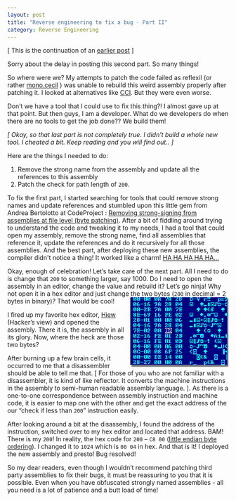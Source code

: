 ```yaml
---
layout: post
title: "Reverse engineering to fix a bug - Part II"
category: Reverse Engineering
---
```


[  This is the continuation of an [earlier post][1] ]

Sorry about the delay in posting this second part. So many things!

So where were we? My attempts to patch the code failed as reflexil (or rather [mono.cecil][2] )
was unable to rebuild this weird assembly properly after patching it. I looked at alternatives
like [CCI][3]. But they were even worse.

Don’t we have a tool that I could use to fix this thing?! I almost gave up at that point. But
then guys, I am a developer. What do we developers do when there are no tools to get the job done??
We build them!

*\[ Okay, so that last part is not completely true. I didn’t build a whole new tool. I cheated a bit.
Keep reading and you will find out.. \]*

Here are the things I needed to do:

1.  Remove the strong name from the assembly and update all the references to this assembly
2.  Patch the check for path length of `200`.

To fix the first part, I started searching for tools that could remove strong names and update
references and stumbled upon this little gem from Andrea Bertolotto at CodeProject :
[Removing strong-signing from assemblies at file level (byte patching)][4].
After a bit of fiddling around trying to understand the code and tweaking it to my needs,
I had a tool that could open my assembly, remove the strong name, find all assemblies that
reference it, update the references and do it recursively for all those assemblies. And the
best part, after deploying these new assemblies, the compiler didn't notice a thing! It worked
like a charm! [HA HA HA HA HA…][5]

Okay, enough of celebration! Let’s take care of the next part. All I need to do is change that
`200` to something larger, say 1000. Do I need to  open the assembly in an editor, change the value
and rebuild it? Let’s go ninja! Why not open it in a hex editor and just change the two bytes
(`200` in decimal = 2 bytes in binary)?  That would be cool! <img alt="hexedit" src="/contents/img/2010-07-26-hexedit_thumb.gif" align="right"/>

I fired up my favorite hex editor, [Hiew][7] (Hacker’s view) and opened the assembly.
There it is, the assembly in all its glory. Now, where the heck are those two bytes?

After burning up a few brain cells, it occurred to me that a disassembler should be able to tell
me that. [ For those of you who are not familiar with a disassembler, it is kind of like reflector.
It converts the machine instructions in the assembly to semi-human readable assembly language. ].
As there is a one-to-one correspondence between assembly instruction and machine code, it is easier
to map one with the other and get the exact address of the our “check if less than `200`”
instruction easily.

After looking around a bit at the disassembly, I found the address of the instruction, switched
over to my hex editor and located that address. BAM! There is my `200`! In reality, the hex code
for `200` – `C8 00` ([little endian byte ordering][8]). I changed it to `1024` which is `00 04` in
hex. And that is it!  I deployed the new assembly and presto! Bug resolved!

So my dear readers, even though I wouldn’t recommend patching third party assemblies to fix their
bugs, it must be reassuring to you that it is possible. Even when you have obfuscated strongly
named assemblies - all you need is a lot of patience and a butt load of time!

 [1]: /2010/04/reverse-engg-to-fix-bug-1.html "Reverse engineering to fix a bug? - Part I"
 [2]: http://www.mono-project.com/Cecil "Mono.Cecil"
 [3]: http://ccimetadata.codeplex.com/ "Common Compiler Infrastructure"
 [4]: http://www.codeproject.com/KB/security/StrongNameRemove20.aspx
 [5]: http://www.youtube.com/watch?v=-vVbIaBXtJ8#t=00m07s
 [6]: /contents/img/2010-07-26-hexedit_thumb.gif "hexedit"
 [7]: http://en.wikipedia.org/wiki/Hiew
 [8]: http://en.wikipedia.org/wiki/Little-endian

